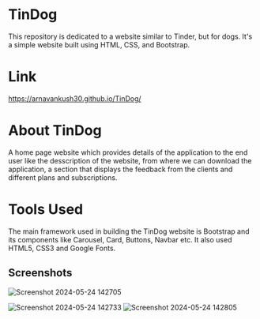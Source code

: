 # TinDog
This repository is dedicated to a website similar to Tinder, but for dogs. It's a simple website built using HTML, CSS, and Bootstrap.

# Link
 https://arnavankush30.github.io/TinDog/
# About TinDog
A home page website which provides details of the application to the end user like the desscription of the website, from where we can download the application, a section that displays the feedback from the clients and different plans and subscriptions.

# Tools Used
The main framework used in building the TinDog website is Bootstrap and its components like Carousel, Card, Buttons, Navbar etc. It also used HTML5, CSS3 and Google Fonts.


## Screenshots
![Screenshot 2024-05-24 142705](https://github.com/arnavankush30/TinDog/assets/132573434/938e72ea-61a9-4ccb-b99a-6216d946527a)



![Screenshot 2024-05-24 142733](https://github.com/arnavankush30/TinDog/assets/132573434/c5263723-0675-4002-80c2-1f069ae0d88d)
![Screenshot 2024-05-24 142805](https://github.com/arnavankush30/TinDog/assets/132573434/30a45404-278d-4124-af5a-3e0b86cbbc28)
